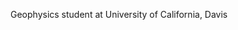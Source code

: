Geophysics student at University of California, Davis

<!---
AvaM1103/AvaM1103 is a ✨ special ✨ repository because its `README.md` (this file) appears on your GitHub profile.
You can click the Preview link to take a look at your changes.
--->
